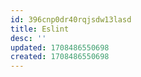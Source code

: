 ```yaml
---
id: 396cnp0dr40rqjsdw13lasd
title: Eslint
desc: ''
updated: 1708486550698
created: 1708486550698
---
```

